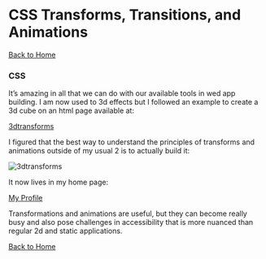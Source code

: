 # CSS Transforms, Transitions, and Animations

[Back to Home](https://rizo85.github.io/reading-notes/)

### CSS

It’s amazing in all that we can do with our available tools in wed app building. I am now used to 3d effects but I followed an example to create a 3d cube on an html page available at:

[3dtransforms]( https://3dtransforms.desandro.com/cube)

I figured that the best way to understand the principles of transforms and animations outside of my usual 2 is to actually build it:

![3dtransforms]( https://3dtransforms.desandro.com/img/cube02.png)

It now lives in my home page:

[My Profile]( https://thatvetdevrob.com/)

Transformations and animations are useful, but they can become really busy and also pose challenges in accessibility that is more nuanced than regular 2d and static applications.

[Back to Home](https://rizo85.github.io/reading-notes/)
